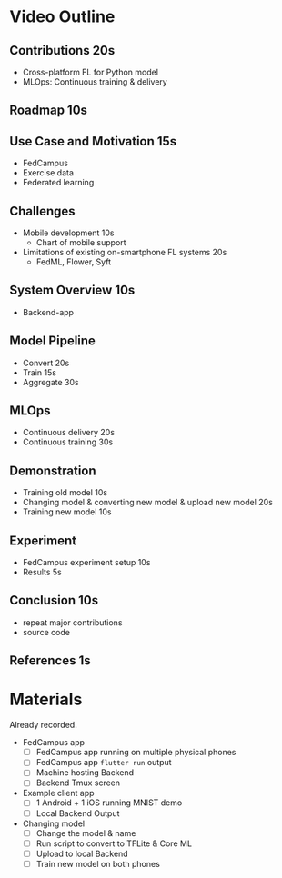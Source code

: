 # Video Outline

## Contributions 20s

- Cross-platform FL for Python model
- MLOps: Continuous training & delivery

## Roadmap 10s

## Use Case and Motivation 15s

- FedCampus
- Exercise data
- Federated learning

## Challenges

- Mobile development 10s
    - Chart of mobile support
- Limitations of existing on-smartphone FL systems 20s
    - FedML, Flower, Syft

## System Overview 10s

- Backend-app

## Model Pipeline

- Convert 20s
- Train 15s
- Aggregate 30s

## MLOps

- Continuous delivery 20s
- Continuous training 30s

## Demonstration

- Training old model 10s
- Changing model & converting new model & upload new model 20s
- Training new model 10s

## Experiment

- FedCampus experiment setup 10s
- Results 5s

## Conclusion 10s

- repeat major contributions
- source code

## References 1s

# Materials

Already recorded.

- FedCampus app
    - [ ] FedCampus app running on multiple physical phones
    - [ ] FedCampus app `flutter run` output
    - [ ] Machine hosting Backend
    - [ ] Backend Tmux screen
- Example client app
    - [ ] 1 Android + 1 iOS running MNIST demo
    - [ ] Local Backend Output
- Changing model
    - [ ] Change the model & name
    - [ ] Run script to convert to TFLite & Core ML
    - [ ] Upload to local Backend
    - [ ] Train new model on both phones
